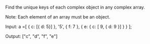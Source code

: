 Find the unique keys of each complex object in any complex array.

Note: Each element of an array must be an object.

Input:
   a =[
     { c: [{ d: 5}] },
     '5',
     { f: 7 },
      { e: { c: [ 9, { d: 9 }] } }
   ];

Output: ["c", "d", "f", "e"]